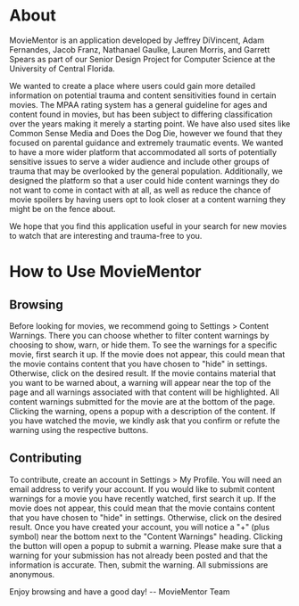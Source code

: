 # About

MovieMentor is an application developed by Jeffrey DiVincent, Adam Fernandes, Jacob Franz, Nathanael Gaulke, Lauren Morris, and Garrett Spears as part of our Senior Design Project for Computer Science at the University of Central Florida.

We wanted to create a place where users could gain more detailed information on potential trauma and content sensitivities found in certain movies. The MPAA rating system has a general guideline for ages and content found in movies, but has been subject to differing classification over the years making it merely a starting point. We have also used sites like Common Sense Media and Does the Dog Die, however we found that they focused on parental guidance and extremely traumatic events. We wanted to have a more wider platform that accommodated all sorts of potentially sensitive issues to serve a wider audience and include other groups of trauma that may be overlooked by the general population. Additionally, we designed the platform so that a user could hide content warnings they do not want to come in contact with at all, as well as reduce the chance of movie spoilers by having users opt to look closer at a content warning they might be on the fence about.

We hope that you find this application useful in your search for new movies to watch that are interesting and trauma-free to you.

# How to Use MovieMentor

## Browsing

Before looking for movies, we recommend going to Settings > Content Warnings. There you can choose whether to filter content warnings by choosing to show, warn, or hide them. To see the warnings for a specific movie, first search it up. If the movie does not appear, this could mean that the movie contains content that you have chosen to "hide" in settings. Otherwise, click on the desired result. If the movie contains material that you want to be warned about, a warning will appear near the top of the page and all warnings associated with that content will be highlighted. All content warnings submitted for the movie are at the bottom of the page. Clicking the warning, opens a popup with a description of the content. If you have watched the movie, we kindly ask that you confirm or refute the warning using the respective buttons.

## Contributing

To contribute, create an account in Settings > My Profile. You will need an email address to verify your account. If you would like to submit content warnings for a movie you have recently watched, first search it up. If the movie does not appear, this could mean that the movie contains content that you have chosen to "hide" in settings. Otherwise, click on the desired result. Once you have created your account, you will notice a "+" (plus symbol) near the bottom next to the "Content Warnings" heading. Clicking the button will open a popup to submit a warning. Please make sure that a warning for your submission has not already been posted and that the information is accurate. Then, submit the warning. All submissions are anonymous.

Enjoy browsing and have a good day! -- MovieMentor Team
